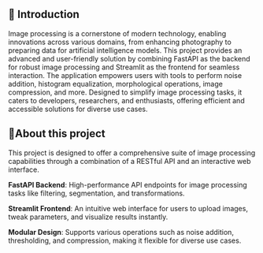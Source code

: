 ## 🌟 Introduction
Image processing is a cornerstone of modern technology, enabling innovations across various domains, from enhancing photography to preparing data for artificial intelligence models. This project provides an advanced and user-friendly solution by combining FastAPI as the backend for robust image processing and Streamlit as the frontend for seamless interaction.
The application empowers users with tools to perform noise addition, histogram equalization, morphological operations, image compression, and more. Designed to simplify image processing tasks, it caters to developers, researchers, and enthusiasts, offering efficient and accessible solutions for diverse use cases.



## 🎯About this project
This project is designed to offer a comprehensive suite of image processing capabilities through a combination of a RESTful API and an interactive web interface.

**FastAPI Backend**: High-performance API endpoints for image processing tasks like filtering, segmentation, and transformations.

**Streamlit Frontend**: An intuitive web interface for users to upload images, tweak parameters, and visualize results instantly.

**Modular Design**: Supports various operations such as noise addition, thresholding, and compression, making it flexible for diverse use cases.
